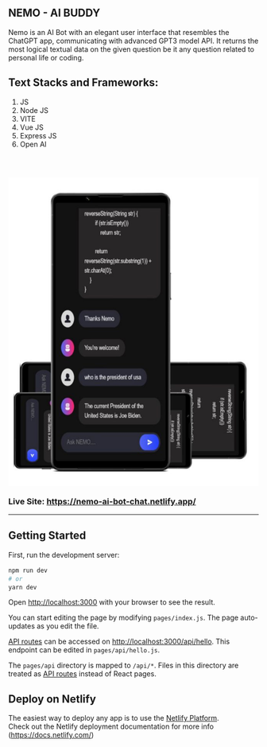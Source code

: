 ## NEMO - AI BUDDY

Nemo is an AI Bot with an elegant user interface that resembles the ChatGPT app, communicating with advanced GPT3 model API. It returns the most logical textual data on the given question be it any question related to personal life or coding.
  
## Text Stacks and Frameworks:


1) JS
2) Node JS
3) VITE
4) Vue JS
5) Express JS
6) Open AI
<h3>
<br>
  
<p align="center">
  <img src="w6.jpg"/>
</p>


Live Site: https://nemo-ai-bot-chat.netlify.app/
<hr>

## Getting Started

First, run the development server:

```bash
npm run dev
# or
yarn dev
```

Open [http://localhost:3000](http://localhost:3000) with your browser to see the result.

You can start editing the page by modifying `pages/index.js`. The page auto-updates as you edit the file.

[API routes](https://nextjs.org/docs/api-routes/introduction) can be accessed on [http://localhost:3000/api/hello](http://localhost:3000/api/hello). This endpoint can be edited in `pages/api/hello.js`.

The `pages/api` directory is mapped to `/api/*`. Files in this directory are treated as [API routes](https://nextjs.org/docs/api-routes/introduction) instead of React pages.


## Deploy on Netlify

The easiest way to deploy any app is to use the [Netlify Platform](https://app.netlify.com/sites/nemo-ai-bot-chat/overview).
<br>
Check out the Netlify deployment documentation for more info (https://docs.netlify.com/)
